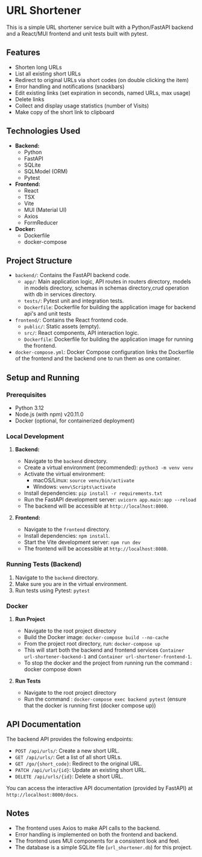 # URL Shortener

This is a simple URL shortener service built with a Python/FastAPI backend and a React/MUI frontend and unit tests built with pytest.

## Features

- Shorten long URLs
- List all existing short URLs
- Redirect to original URLs via short codes (on double clicking the item)
- Error handling and notifications (snackbars)
- Edit existing links (set expiration in seconds, named URLs, max usage)
- Delete links
- Collect and display usage statistics (number of Visits)
- Make copy of the short link to clipboard

## Technologies Used

- **Backend:**
  - Python
  - FastAPI
  - SQLite
  - SQLModel (ORM)
  - Pytest
- **Frontend:**
  - React
  - TSX
  - Vite
  - MUI (Material UI)
  - Axios
  - FormReducer
- **Docker:**
  - Dockerfile
  - docker-compose

## Project Structure

- `backend/`: Contains the FastAPI backend code.
  - `app/`: Main application logic, API routes in routers directory, models in models directory, schemas in schemas directory,crud operation with db in services directory.
  - `tests/`: Pytest unit and integration tests.
  - `Dockerfile`: Dockerfile for building the application image for backend api's and unit tests
- `frontend/`: Contains the React frontend code.
  - `public/`: Static assets (empty).
  - `src/`: React components, API interaction logic.
  - `Dockerfile`: Dockerfile for building the application image for running the frontend.
- `docker-compose.yml`: Docker Compose configuration links the Dockerfile of the frontend and the backend one to run them as one container.

## Setup and Running

### Prerequisites

- Python 3.12
- Node.js (with npm) v20.11.0
- Docker (optional, for containerized deployment)

### Local Development

1. **Backend:**

   - Navigate to the `backend` directory.
   - Create a virtual environment (recommended): `python3 -m venv venv`
   - Activate the virtual environment:
     - macOS/Linux: `source venv/bin/activate`
     - Windows: `venv\Scripts\activate`
   - Install dependencies: `pip install -r requirements.txt`
   - Run the FastAPI development server: `uvicorn app.main:app --reload`
   - The backend will be accessible at `http://localhost:8000`.

2. **Frontend:**
   - Navigate to the `frontend` directory.
   - Install dependencies: `npm install`.
   - Start the Vite development server: `npm run dev`
   - The frontend will be accessible at `http://localhost:8080`.

### Running Tests (Backend)

1. Navigate to the `backend` directory.
2. Make sure you are in the virtual environment.
3. Run tests using Pytest: `pytest`

### Docker

1.  **Run Project**

    - Navigate to the root project directory
    - Build the Docker image: `docker-compose build --no-cache`
    - From the project root directory, run: `docker-compose up`
    - This will start both the backend and frontend services `Container url-shortener-backend-1` and `Container url-shortener-frontend-1`.
    - To stop the docker and the project from running run the command :
      docker compose down

2.  **Run Tests**
    - Navigate to the root project directory
    - Run the command : `docker-compose exec backend pytest` (ensure that the docker is running first (docker compose up))

## API Documentation

The backend API provides the following endpoints:

- `POST /api/urls/`: Create a new short URL.
- `GET /api/urls/`: Get a list of all short URLs.
- `GET /go/{short_code}`: Redirect to the original URL.
- `PATCH /api/urls/{id}`: Update an existing short URL.
- `DELETE /api/urls/{id}`: Delete a short URL.

You can access the interactive API documentation (provided by FastAPI) at `http://localhost:8000/docs`.

## Notes

- The frontend uses Axios to make API calls to the backend.
- Error handling is implemented on both the frontend and backend.
- The frontend uses MUI components for a consistent look and feel.
- The database is a simple SQLite file (`url_shortener.db`) for this project.
